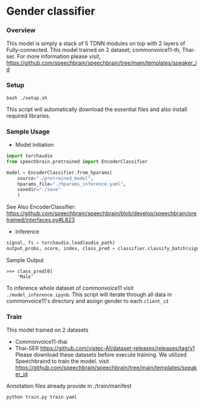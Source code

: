 # Gender classifier

### Overview
This model is simply a stack of 5 TDNN modules on top with 2 layers of Fully-connected. This model trained on 2 dataset; commonvoice11-th, Thai-ser.
For more information please visit, https://github.com/speechbrain/speechbrain/tree/main/templates/speaker_id

### Setup

```
bash ./setup.sh
```
This script will automatically download the essential files and also install required libraries.

### Sample Usage
- Model Initiation

```py
import torchaudio
from speechbrain.pretrained import EncoderClassifier

model = EncoderClassifier.from_hparams(
    source="./pretrained_model", 
    hparams_file="./hparams_inference.yaml", 
    savedir="./save"
    )
```
See Also
EncoderClassifier: https://github.com/speechbrain/speechbrain/blob/develop/speechbrain/pretrained/interfaces.py#L823

- Inference
```py
signal, fs = torchaudio.load(audio_path) 
output_probs, score, index, class_pred = classifier.classify_batch(signal)
```

Sample Output
```
>>> class_pred[0]
    'Male'
```

To inference whole dataset of commonvoice11 visit `./model_inference.ipynb`. This script will iterate through all data in commonvoice11's directory and assign gender to each `client_id`


### Train
This model trained on 2 datasets
 - Commonvoice11-thai
 - Thai-SER https://github.com/vistec-AI/dataset-releases/releases/tag/v1
Please download these datasets before execute training.
We utilized Speechbraind to train the model.
visit https://github.com/speechbrain/speechbrain/tree/main/templates/speaker_id

Annotation files already provide in ./train/manifest
```py
python train.py train.yaml
```
